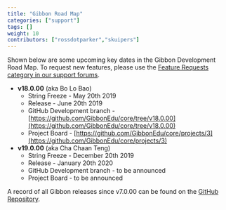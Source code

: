 ```yaml
---
title: "Gibbon Road Map"
categories: ["support"]
tags: []
weight: 10
contributors: ["rossdotparker","skuipers"]
---
```


Shown below are some upcoming key dates in the Gibbon Development Road Map. To request new features, please use the [Feature Requests category in our support forums](https://ask.gibbonedu.org/categories/feature-requests).

*   __v18.0.00__ (aka Bo Lo Bao)
    *   String Freeze - May 20th 2019
    *   Release - June 20th 2019
    *   GitHub Development branch - [https://github.com/GibbonEdu/core/tree/v18.0.00](https://github.com/GibbonEdu/core/tree/v18.0.00)
    *   Project Board - [https://github.com/GibbonEdu/core/projects/3](https://github.com/GibbonEdu/core/projects/3)
*   __v19.0.00__ (aka Cha Chaan Teng)
    *   String Freeze - December 20th 2019
    *   Release - January 20th 2020
    *   GitHub Development branch - to be announced
    *   Project Board - to be announced

A record of all Gibbon releases since v7.0.00 can be found on the [GitHub Repository](https://github.com/GibbonEdu/core/releases).
